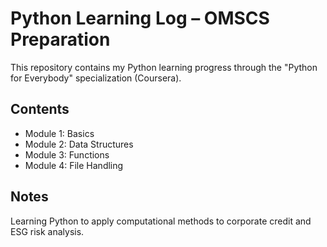 # Python Learning Log – OMSCS Preparation

This repository contains my Python learning progress through the "Python for Everybody" specialization (Coursera).  

## Contents
- Module 1: Basics
- Module 2: Data Structures
- Module 3: Functions
- Module 4: File Handling

## Notes
Learning Python to apply computational methods to corporate credit and ESG risk analysis.
